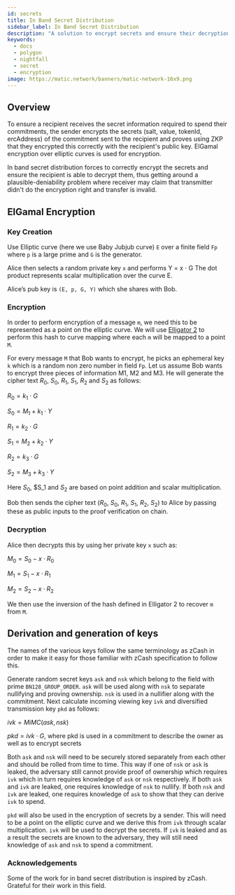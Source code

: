 ```yaml
---
id: secrets
title: In Band Secret Distribution
sidebar_label: In Band Secret Distribution
description: "A solution to encrypt secrets and ensure their decryption."
keywords:
  - docs
  - polygon
  - nightfall
  - secret
  - encryption
image: https://matic.network/banners/matic-network-16x9.png
---
```


## Overview

To ensure a recipient receives the secret information required to spend their commitments, the sender
encrypts the secrets (salt, value, tokenId, ercAddress) of the commitment sent to the recipient and
proves using ZKP that they encrypted this correctly with the recipient's public key. ElGamal
encryption over elliptic curves is used for encryption.

In band secret distribution forces to correctly encrypt the secrets and ensure the recipient is able to decrypt them, thus getting around 
a plausible-deniability problem where receiver may claim that transmitter didn't do the encryption right and transfer is invalid.

## ElGamal Encryption

### Key Creation

Use Elliptic curve (here we use Baby Jubjub curve) `E` over a finite field `Fp` where `p` is a large
prime and `G` is the generator.

Alice then selects a random private key `x` and performs Y = x $\cdot$ G
The dot product represents scalar multiplication over the curve E.

Alice’s pub key is `(E, p, G, Y)` which she shares with Bob.

### Encryption

In order to perform encryption of a message `m`, we need this to be represented as a point on the
elliptic curve. We will use [Elligator 2](https://dl.acm.org/doi/pdf/10.1145/2508859.2516734) to
perform this hash to curve mapping where each `m` will be mapped to a point `M`.

For every message `M` that Bob wants to encrypt, he picks an ephemeral key `k` which is a random non
zero number in field `Fp`. Let us assume Bob wants to encrypt three pieces of information M1, M2 and
M3. He will generate the cipher text $R_0$, $S_0$, $R_1$, $S_1$, $R_2$ and $S_2$ as follows:

$R_0 = k_1\cdot G$

$S_0 = M_1 + k_1 \cdot Y$

$R_1 = k_2 \cdot G$

$S_1 = M_2 + k_2 \cdot Y$

$R_2 = k_3 \cdot G$

$S_2 = M_3 + k_3 \cdot Y$

Here $S_0$, $S_1 and $S_2$ are based on point addition and scalar multiplication.

Bob then sends the cipher text ($R_0$, $S_0$, $R_1$, $S_1$, $R_2$, $S_2$) to Alice by passing these as public inputs
to the proof verification on chain.

### Decryption

Alice then decrypts this by using her private key `x` such as:

$M_0 = S_0 - x \cdot R_0$

$M_1 = S_1 - x \cdot R_1$

$M_2 = S_2 - x \cdot R_2$

We then use the inversion of the hash defined in Elligator 2 to recover `m` from `M`.

## Derivation and generation of keys

The names of the various keys follow the same terminology as zCash in order to make it easy for
those familiar with zCash specification to follow this.

Generate random secret keys `ask` and `nsk` which belong to the field with prime
`BN128_GROUP_ORDER`. `ask` will be used along with `nsk` to separate nullifying and proving
ownership. `nsk` is used in a nullifier along with the commitment.
Next calculate incoming viewing key `ivk` and diversified transmission key `pkd` as follows:

$ivk = MiMC(ask, nsk)$

$pkd = ivk \cdot G$, where pkd is used in a commitment to describe the owner as well as to encrypt secrets

Both `ask` and `nsk` will need to be securely stored separately from each other and should be rolled
from time to time. This way if one of `nsk` or `ask` is leaked, the adversary still cannot provide
proof of ownership which requires `ivk` which in turn requires knowledge of `ask` or `nsk`
respectively. If both `ask` and `ivk` are leaked, one requires knowledge of `nsk` to nullify. If
both `nsk` and `ivk` are leaked, one requires knowledge of `ask` to show that they can derive `ivk`
to spend.

`pkd` will also be used in the encryption of secrets by a sender. This will need to be a point on
the elliptic curve and we derive this from `ivk` through scalar multiplication. `ivk` will be used
to decrypt the secrets. If `ivk` is leaked and as a result the secrets are known to the adversary,
they will still need knowledge of `ask` and `nsk` to spend a commitment.

### Acknowledgements

Some of the work for in band secret distribution is inspired by zCash. Grateful for their work in
this field.
